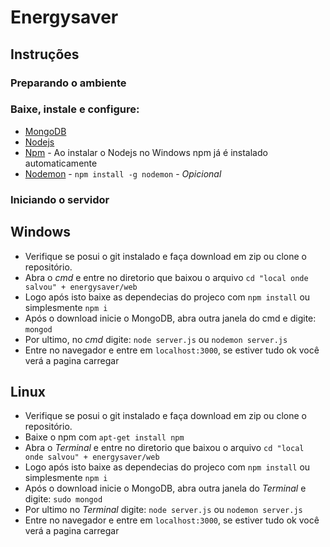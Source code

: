 # Energysaver

## Instruções

### Preparando o ambiente

### Baixe, instale e configure:
* [MongoDB](https://www.mongodb.com/ "Mongo DataBase")
* [Nodejs](https://nodejs.org/en/ "Servidor")
* [Npm](https://www.npmjs.com/ "NodeJs package manager") - Ao instalar o Nodejs no Windows npm já é instalado automaticamente
* [Nodemon](https://nodemon.io/ "Nodemon") - ```npm install -g nodemon``` - *Opicional*

### Iniciando o servidor
## Windows
* Verifique se posui o git instalado e faça download em zip ou clone o repositório.
* Abra o *cmd* e entre no diretorio que baixou o arquivo ```cd "local onde salvou" + energysaver/web```
* Logo após isto baixe as dependecias do projeco com ```npm install``` ou simplesmente ```npm i```
* Após o download inicie o MongoDB, abra outra janela do cmd e digite: ```mongod```
* Por ultimo, no *cmd* digite: ```node server.js``` ou ```nodemon server.js```
* Entre no navegador e entre em ```localhost:3000```, se estiver tudo ok você verá a pagina carregar

## Linux
* Verifique se posui o git instalado e faça download em zip ou clone o repositório.
* Baixe o npm com ```apt-get install npm```
* Abra o *Terminal* e entre no diretorio que baixou o arquivo ```cd "local onde salvou" + energysaver/web```
* Logo após isto baixe as dependecias do projeco com ```npm install``` ou simplesmente ```npm i```
* Após o download inicie o MongoDB, abra outra janela do *Terminal* e digite: ```sudo mongod```
* Por ultimo no *Terminal* digite: ```node server.js``` ou ```nodemon server.js```
* Entre no navegador e entre em ```localhost:3000```, se estiver tudo ok você verá a pagina carregar
